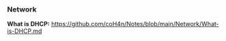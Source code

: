 ### Network ### 

**What is DHCP:** 
https://github.com/coH4n/Notes/blob/main/Network/What-is-DHCP.md

